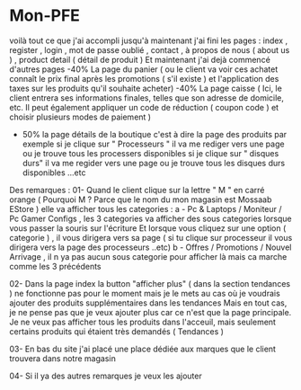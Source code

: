 # Mon-PFE

voilà tout ce que j'ai accompli jusqu'à maintenant 
j'ai fini les pages : index , register , login , mot de passe oublié , contact , à propos de nous ( about us ) , product detail ( détail de produit )
Et maintenant j'ai dejà commencé d'autres pages 
-40% La page du panier ( ou le client va voir ces achatet connaît le prix final après les promotions ( s'il existe ) et l'application des taxes sur les produits qu'il souhaite acheter)
-40% La page caisse ( Ici, le client entrera ses informations finales, telles que son adresse de domicile, etc.
Il peut également appliquer un code de réduction ( coupon code ) et choisir plusieurs modes de paiement ) 

- 50% la page détails de la boutique c'est à dire la page des produits 
par exemple si je clique sur " Processeurs " il va me rediger vers une page ou je trouve tous les processers disponibles
             si je clique sur " disques durs" il va me regider vers une page ou je trouve tous les disques durs disponibles ...etc
			 
Des remarques : 
01- Quand le client clique sur la lettre " M " en carré orange ( Pourquoi M ? Parce que le nom du mon magasin est Mossaab EStore ) elle va afficher tous les categories : 
a - Pc & Laptops / Moniteur / Pc Gamer Configs , les 3 categories va afficher des sous categories lorsque vous passer la souris sur l'écriture
Et lorsque vous cliquez sur une option ( categorie ) , il vous dirigera vers sa page ( si tu clique sur processeur il vous dirigera vers la page des processeurs ..etc)
b - Offres / Promotions / Nouvel Arrivage , il n ya pas aucun sous categorie pour afficher là mais ca marche comme les 3 précédents

02-  Dans la page index la button "afficher plus" ( dans la section tendances ) ne fonctionne pas pour le moment
mais je le mets au cas où je voudrais ajouter des produits supplémentaires dans les tendances
Mais en tout cas, je ne pense pas que je veux ajouter plus car ce n'est que la page principale. 
Je ne veux pas afficher tous les produits dans l'acceuil, mais seulement certains produits qui étaient très demandés ( Tendances )

03- En bas du site j'ai placé une place dédiée aux marques que le client trouvera dans notre magasin

04- Si il ya des autres remarques je veux les ajouter 
 
	 
